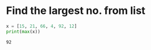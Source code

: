 # Find the largest no. from list


```python
x = [15, 21, 66, 4, 92, 12]
print(max(x))
```

    92
    


```python

```
